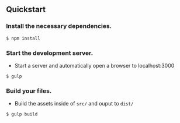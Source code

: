 <!-- README -->

## Quickstart

### Install the necessary dependencies.

```
$ npm install
```

### Start the development server.
- Start a server and automatically open a browser to localhost:3000
```
$ gulp
```

### Build your files.
-  Build the assets inside of `src/` and ouput to `dist/`

``` javascript
$ gulp build
```

